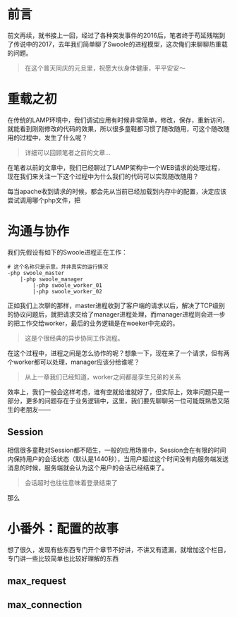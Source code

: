 # 前言
前文再续，就书接上一回，经过了各种突发事件的2016后，笔者终于苟延残喘到了传说中的2017，去年我们简单聊了Swoole的进程模型，这次俺们来聊聊热重载的问题。

> 在这个普天同庆的元旦里，祝愿大伙身体健康，平平安安～

# 重载之初

在传统的LAMP环境中，我们调试应用有时候非常简单，修改，保存，重新访问，就能看到刚刚修改的代码的效果，所以很多童鞋都习惯了随改随用，可这个随改随用的过程中，发生了什么呢？

> 详细可以回顾笔者之前的文章…

在笔者以前的文章中，我们已经聊过了LAMP架构中一个WEB请求的处理过程，现在我们来关注一下这个过程中为什么我们的代码可以实现随改随用？

每当apache收到请求的时候，都会先从当前已经加载到内存中的配置，决定应该尝试调用哪个php文件，把

# 沟通与协作

我们先假设有如下的Swoole进程正在工作：

``` shell
# 这个名称只是示意，并非真实的运行情况
-php swoole_master
    |-php swoole_manager
        |-php swoole_worker_01
        |-php swoole_worker_02
```

正如我们上次聊的那样，master进程收到了客户端的请求以后，解决了TCP级别的协议问题后，就把请求交给了manager进程处理，而manager进程则会进一步的把工作交给worker，最后的业务逻辑是在woeker中完成的。

> 这是个很经典的异步协同工作流程。

在这个过程中，进程之间是怎么协作的呢？想象一下，现在来了一个请求，但有两个worker都可以处理，manager应该分给谁呢？

> 从上一章我们已经知道，worker之间都是孪生兄弟的关系

效率上，我们一般会这样考虑，谁有空就给谁就好了，但实际上，效率问题只是一部分，更多的问题存在于业务逻辑中，这里，我们要先聊聊另一位可能既熟悉又陌生的老朋友——

## Session

相信很多童鞋对Session都不陌生，一般的应用场景中，Session会在有限的时间内保持用户的会话状态（默认是1440秒），当用户超过这个时间没有向服务端发送消息的时候，服务端就会认为这个用户的会话已经结束了。

> 会话超时也往往意味着登录结束了

那么

# 小番外：配置的故事

想了很久，发现有些东西专门开个章节不好讲，不讲又有遗漏，就增加这个栏目，专门讲一些比较简单也比较好理解的东西

## max_request

## max_connection
